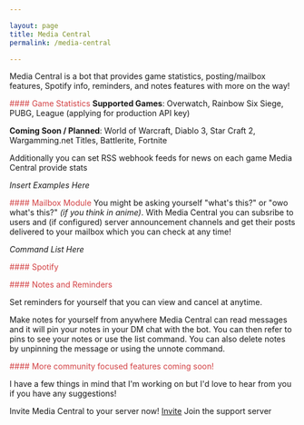 ```yaml
---

layout: page
title: Media Central
permalink: /media-central

---
```


Media Central is a bot that provides game statistics, posting/mailbox features, Spotify info, reminders, and notes features with more on the way!

<span style="color:#D34043">#### Game Statistics</span>
**Supported Games**: Overwatch, Rainbow Six Siege, PUBG, League (applying for production API key)

**Coming Soon / Planned**: World of Warcraft, Diablo 3, Star Craft 2, Wargamming.net Titles, Battlerite, Fortnite

Additionally you can set RSS webhook feeds for news on each game Media Central provide stats

_Insert Examples Here_

<span style="color:#D34043">#### Mailbox Module</span>
You might be asking yourself "what's this?" or "owo what's this?" _(if you think in anime)_. With Media Central you can subsribe to users and (if configured) server announcement channels and get their posts delivered to your mailbox which you can check at any time!

_Command List Here_

<span style="color:#D34043">#### Spotify</span>


<span style="color:#D34043">#### Notes and Reminders</span>

Set reminders for yourself that you can view and cancel at anytime.

Make notes for yourself from anywhere Media Central can read messages and it will pin your notes in your DM chat with the bot. You can then refer to pins to see your notes or use the list command. You can also delete notes by unpinning the message or using the unnote command.

<span style="color:#D34043">#### More community focused features coming soon!</span>

I have a few things in mind that I'm working on but I'd love to hear from you if you have any suggestions!

Invite Media Central to your server now! [Invite](https://discordapp.com/api/oauth2/authorize?client_id=464529935315370004&permissions=536881152&scope=bot)
Join the support server []()